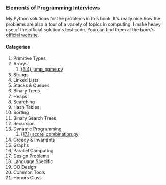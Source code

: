 ### Elements of Programming Interviews

My Python solutions for the problems in this book.  It's really nice how the problems are also a tour of a variety of topics in computing.  I make heavy use of the official solution's test code.  You can find them at the book's [official website](http://elementsofprogramminginterviews.com).

#### Categories
1. Primitive Types
2. Arrays
    1. [(6.4) jump_game.py](./jump_game.py)
3. Strings
4. Linked Lists
5. Stacks & Queues
6. Binary Trees
7. Heaps
8. Searching
9. Hash Tables
10. Sorting
11. Binary Search Trees
12. Recursion
13. Dynamic Programming
    1. [(17.1) score_combination.py](./score_combination.py)
14. Greedy & Invariants
15. Graphs
26. Parallel Computing
27. Design Problems
28. Language Specific
29. OO Design
30. Common Tools
31. Honors Class
